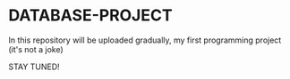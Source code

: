 # DATABASE-PROJECT
In this repository will be uploaded gradually, my first programming project (it's not a joke)

STAY TUNED!
